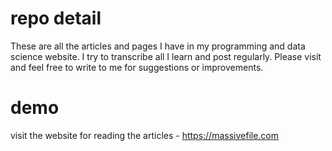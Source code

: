# repo detail

These are all the articles and pages I have in my programming and data science website. I try to transcribe all I learn and post regularly. 
Please visit and feel free to write to me for suggestions or improvements. 

# demo
visit the website for reading the articles - https://massivefile.com
